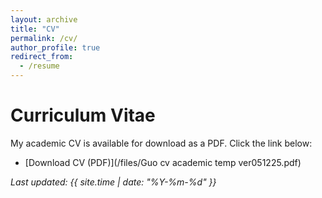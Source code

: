 ```yaml
---
layout: archive
title: "CV"
permalink: /cv/
author_profile: true
redirect_from:
  - /resume
---
```

# Curriculum Vitae

My academic CV is available for download as a PDF. Click the link below:

- [Download CV (PDF)](/files/Guo cv academic temp ver051225.pdf)
  
_Last updated: {{ site.time | date: "%Y-%m-%d" }}_

